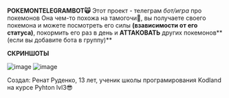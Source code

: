 **POKEMONTELEGRAMBOT🙀**
Этот проект - телеграм _бот/игра_ про покемонов
Она чем-то похожа на тамогочи📱, вы получаете своего покемона и можете посмотреть его силы **(взависимости от его статуса)**, покормить его раз в день и **АТТАКОВАТЬ** других покемонов**(если вы добавите бота в группу)**
  
  **СКРИНШОТЫ**
          
          
   ![image](https://github.com/user-attachments/assets/c00c38fd-c43d-4304-9e8d-fd57113693fe)
   ![image](https://github.com/user-attachments/assets/9df5a3e9-a1ee-4e1f-838c-a3f3324eba35)

Создал:
Ренат Руденко, 13 лет, ученик школы програмирования Kodland на курсе Pyhton lvl3😎
